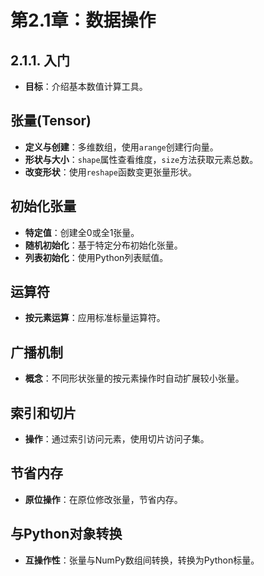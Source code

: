 # 第2.1章：数据操作

## 2.1.1. 入门
- **目标**：介绍基本数值计算工具。

## 张量(Tensor)
- **定义与创建**：多维数组，使用`arange`创建行向量。
- **形状与大小**：`shape`属性查看维度，`size`方法获取元素总数。
- **改变形状**：使用`reshape`函数变更张量形状。

## 初始化张量
- **特定值**：创建全0或全1张量。
- **随机初始化**：基于特定分布初始化张量。
- **列表初始化**：使用Python列表赋值。

## 运算符
- **按元素运算**：应用标准标量运算符。

## 广播机制
- **概念**：不同形状张量的按元素操作时自动扩展较小张量。

## 索引和切片
- **操作**：通过索引访问元素，使用切片访问子集。

## 节省内存
- **原位操作**：在原位修改张量，节省内存。

## 与Python对象转换
- **互操作性**：张量与NumPy数组间转换，转换为Python标量。